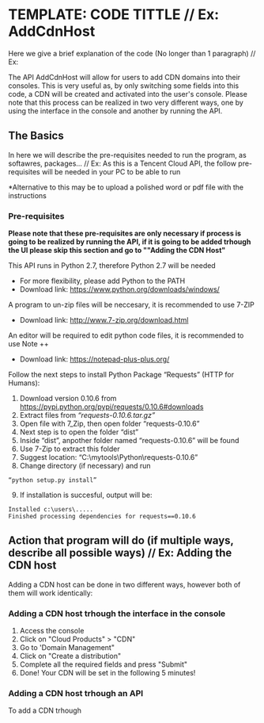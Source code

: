 # TEMPLATE: CODE TITTLE // Ex: AddCdnHost
Here we give a brief explanation of the code (No longer than 1 paragraph) // Ex:

The API AddCdnHost will allow for users to add CDN domains into their consoles. This is very useful as, by only switching some fields into this code, a CDN will be created and activated into the user's console. Please note that this process can be realized in two very different ways, one by using the interface in the console and another by running the API.

## The Basics
In here we will describe the pre-requisites needed to run the program, as softawres, packages... // Ex:
As this is a Tencent Cloud API, the follow pre-requisites will be needed in your PC to be able to run

*Alternative to this may be to upload a polished word or pdf file with the instructions

### Pre-requisites
**Please note that these pre-requisites are only necessary if process is going to be realized by running the API, if it is going to be added trhough the UI please skip this section and go to ""Adding the CDN Host"**

This API runs in Python 2.7, therefore Python 2.7 will be needed
  - For more flexibility, please add Python to the PATH
  - Download link: https://www.python.org/downloads/windows/
  
A program to un-zip files will be neccesary, it is recommended to use 7-ZIP
  - Download link: http://www.7-zip.org/download.html

An editor will be required to edit python code files, it is recommended to use Note ++ 
  - Download link: https://notepad-plus-plus.org/ 

Follow the next steps to install Python Package “Requests” (HTTP for Humans):
  1.  Download version 0.10.6 from https://pypi.python.org/pypi/requests/0.10.6#downloads 
  2.  Extract files from *“requests-0.10.6.tar.gz”*
  3.	Open file with 7_Zip, then open folder “requests-0.10.6”
  4.	Next step is to open the folder “dist”
  5.	Inside “dist”, anpother folder named “requests-0.10.6” will be found
  6.	Use 7-Zip to extract this folder
  7.	Suggest location: “C:\mytools\Python\requests-0.10.6”
  8.  Change directory (if necessary) and run 
  ```
  “python setup.py install”
  ```
  9.  If installation is succesful, output will be: 
  ```
  Installed c:\users\.....
  Finished processing dependencies for requests==0.10.6
  ```
  ## Action that program will do (if multiple ways, describe all possible ways) // Ex: Adding the CDN host
Adding a CDN host can be done in two different ways, however both of them will work identically:
  ### Adding a CDN host trhough the interface in the console
  1. Access the console
  2. Click on "Cloud Products" > "CDN"
  3. Go to 'Domain Management"
  4. Click on "Create a distribution"
  5. Complete all the required fields and press "Submit"
  6. Done! Your CDN will be set in the following 5 minutes!
  ### Adding a CDN host trhough an API
  To add a CDN trhough 
  
